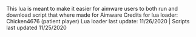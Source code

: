 This lua is meant to make it easier for aimware users to both run and download script that where made for Aimware
Credits for lua loader: Chicken4676 (patient player)
Lua loader last update: 11/26/2020 | Scripts last updated 11/25/2020
